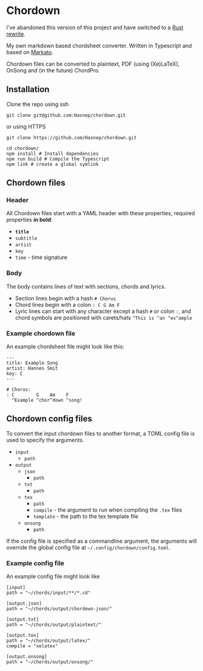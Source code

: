# Chordown

I've abandoned this version of this project and have switched to a [Rust rewrite](https://github.com/Hasnep/chordown).

My own markdown based chordsheet converter. Written in Typescript and based on [Markato](https://markato.studio/).

Chordown files can be converted to plaintext, PDF (using (Xe)LaTeX), OnSong and (in the future) ChordPro.

## Installation

Clone the repo using ssh

```shell
git clone git@github.com:Hasnep/chordown.git
```

or using HTTPS

```shell
git clone https://github.com/Hasnep/chordown.git
```

```shell
cd chordown/
npm install # Install dependencies
npm run build # Compile the Typescript
npm link # create a global symlink
```

## Chordown files

### Header

All Chordown files start with a YAML header with these properties, required properties **in bold**:

- **`title`**
- `subtitle`
- `artist`
- `key`
- `time` - time signature

### Body

The body contains lines of text with sections, chords and lyrics.

- Section lines begin with a hash
  `# Chorus`
- Chord lines begin with a colon
  `: C G Am F`
- Lyric lines can start with any character except a hash `#` or colon `:`, and chord symbols are positioned with carets/hats
  `^This is ^an ^ex^ample`

### Example chordown file

An example chordsheet file might look like this:

```
---
title: Example Song
artist: Hannes Smit
key: C
---

# Chorus:
: C        G    Am    F
  ^Example ^chor^down ^song!
```

## Chordown config files

To convert the input chordown files to another format, a TOML config file is used to specify the arguments.

- `input`
  - `path`
- `output`
  - `json`
    - `path`
  - `txt`
    - `path`
  - `tex`
    - `path`
    - `compile` - the argument to run when compiling the `.tex` files
    - `template` - the path to the tex template file
  - `onsong`
    - `path`

If the config file is specified as a commandline argument, the arguments will override the global config file at `~/.config/chordown/config.toml`.

### Example config file

An example config file might look like

```
[input]
path = "~/chords/input/**/*.cd"

[output.json]
path = "~/chords/output/chordown-json/"

[output.txt]
path = "~/chords/output/plaintext/"

[output.tex]
path = "~/chords/output/latex/"
compile = "xelatex"

[output.onsong]
path = "~/chords/output/onsong/"
```
